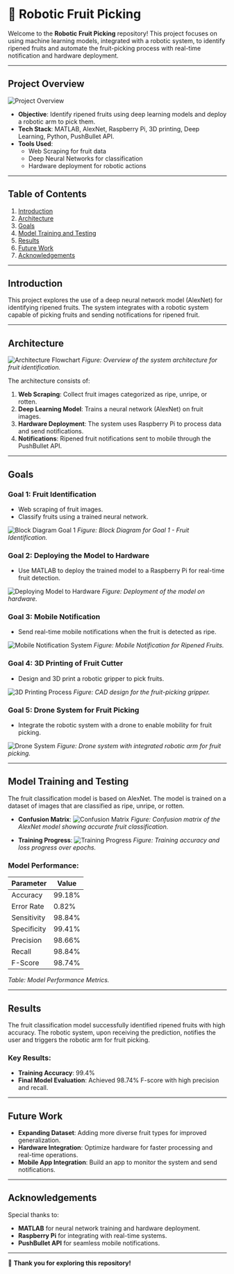# 🚀 Robotic Fruit Picking

Welcome to the **Robotic Fruit Picking** repository! This project focuses on using machine learning models, integrated with a robotic system, to identify ripened fruits and automate the fruit-picking process with real-time notification and hardware deployment.

---

## Project Overview
![Project Overview](Project-overview.jpg)

- **Objective**: Identify ripened fruits using deep learning models and deploy a robotic arm to pick them.
- **Tech Stack**: MATLAB, AlexNet, Raspberry Pi, 3D printing, Deep Learning, Python, PushBullet API.
- **Tools Used**: 
  - Web Scraping for fruit data
  - Deep Neural Networks for classification
  - Hardware deployment for robotic actions

---

## Table of Contents

1. [Introduction](#introduction)
2. [Architecture](#architecture)
3. [Goals](#goals)
4. [Model Training and Testing](#model-training-and-testing)
5. [Results](#results)
6. [Future Work](#future-work)
7. [Acknowledgements](#acknowledgements)

---

## Introduction

This project explores the use of a deep neural network model (AlexNet) for identifying ripened fruits. The system integrates with a robotic system capable of picking fruits and sending notifications for ripened fruit.

---

## Architecture
![Architecture Flowchart](Goal1_results.jpg)
*Figure: Overview of the system architecture for fruit identification.*

The architecture consists of:
1. **Web Scraping**: Collect fruit images categorized as ripe, unripe, or rotten.
2. **Deep Learning Model**: Trains a neural network (AlexNet) on fruit images.
3. **Hardware Deployment**: The system uses Raspberry Pi to process data and send notifications.
4. **Notifications**: Ripened fruit notifications sent to mobile through the PushBullet API.

---

## Goals

### Goal 1: Fruit Identification
- Web scraping of fruit images.
- Classify fruits using a trained neural network.

![Block Diagram Goal 1](Goal1.jpg)
*Figure: Block Diagram for Goal 1 - Fruit Identification.*

### Goal 2: Deploying the Model to Hardware
- Use MATLAB to deploy the trained model to a Raspberry Pi for real-time fruit detection.

![Deploying Model to Hardware](Goal2_Deep_learning_model_into_hardware.jpg)
*Figure: Deployment of the model on hardware.*

### Goal 3: Mobile Notification
- Send real-time mobile notifications when the fruit is detected as ripe.

![Mobile Notification System](Goal3_notification_to_mobile.jpg)
*Figure: Mobile Notification for Ripened Fruits.*

### Goal 4: 3D Printing of Fruit Cutter
- Design and 3D print a robotic gripper to pick fruits.

![3D Printing Process](Goal4_CAD_design_for_3d_printer_gripper_to_cut_the_fruit.jpg)
*Figure: CAD design for the fruit-picking gripper.*

### Goal 5: Drone System for Fruit Picking
- Integrate the robotic system with a drone to enable mobility for fruit picking.

![Drone System](Goal5_drone_System.jpg)
*Figure: Drone system with integrated robotic arm for fruit picking.*

---

## Model Training and Testing

The fruit classification model is based on AlexNet. The model is trained on a dataset of images that are classified as ripe, unripe, or rotten.

- **Confusion Matrix**:
  ![Confusion Matrix](Confusion_matrix.jpg)
  *Figure: Confusion matrix of the AlexNet model showing accurate fruit classification.*

- **Training Progress**:
  ![Training Progress](Training_Progress.jpg)
  *Figure: Training accuracy and loss progress over epochs.*

### Model Performance:

| **Parameter**       | **Value**  |
|---------------------|------------|
| Accuracy           | 99.18%     |
| Error Rate         | 0.82%      |
| Sensitivity        | 98.84%     |
| Specificity        | 99.41%     |
| Precision          | 98.66%     |
| Recall             | 98.84%     |
| F-Score            | 98.74%     |

*Table: Model Performance Metrics.*

---

## Results

The fruit classification model successfully identified ripened fruits with high accuracy. The robotic system, upon receiving the prediction, notifies the user and triggers the robotic arm for fruit picking.

### Key Results:
- **Training Accuracy**: 99.4%
- **Final Model Evaluation**: Achieved 98.74% F-score with high precision and recall.

---

## Future Work

- **Expanding Dataset**: Adding more diverse fruit types for improved generalization.
- **Hardware Integration**: Optimize hardware for faster processing and real-time operations.
- **Mobile App Integration**: Build an app to monitor the system and send notifications.

---

## Acknowledgements

Special thanks to:
- **MATLAB** for neural network training and hardware deployment.
- **Raspberry Pi** for integrating with real-time systems.
- **PushBullet API** for seamless mobile notifications.

---

👋 **Thank you for exploring this repository!**
